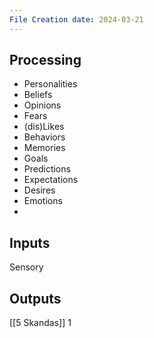 ```yaml
---
File Creation date: 2024-03-21
---
```

## Processing 
- Personalities 
- Beliefs
- Opinions 
- Fears
- (dis)Likes 
- Behaviors
- Memories
- Goals
- Predictions
- Expectations
- Desires
- Emotions
- 
## Inputs
Sensory 
## Outputs

[[5 Skandas]]
1